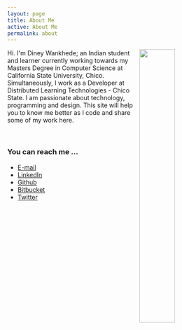 ```yaml
---
layout: page
title: About Me
active: About Me
permalink: about
---
```


<img src="{{ site.url }}/About/ImageDP.jpg" width="40%" align="right">

Hi. I'm Diney Wankhede; an Indian student and learner currently working towards my Masters Degree in Computer Science at California State University, Chico.
Simultaneously, I work as a Developer at Distributed Learning Technologies - Chico State. 
I am passionate about technology, programming and design. This site will help you to know me better as I code and share some of my work here.



&nbsp;&nbsp;&nbsp;&nbsp;&nbsp;
&nbsp;&nbsp;&nbsp;&nbsp;&nbsp;
&nbsp;&nbsp;&nbsp;&nbsp;&nbsp;





### You can reach me ...

- <a href="mailto:diney.wankhede@gmail.com"> E-mail</a>
- [LinkedIn](https://www.linkedin.com/in/diney-wankhede-3b271227)
- [Github](https://github.com/dineyw23)
- [Bitbucket](https://bitbucket.com/dineyw23)
- [Twitter](https://twitter.com/diney12323)
